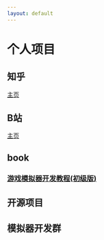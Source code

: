 ```yaml
---
layout: default
---
```


# 个人项目

## 知乎
[主页](https://www.zhihu.com/people/jim-79-39-91)
## B站
[主页](https://space.bilibili.com/3493279404395296)

## book
### [游戏模拟器开发教程(初级版)](https://github.com/jinjiacun123/jinjiacun123.github.io/blob/main/game_emulator_develop(primary).md)

## 开源项目

## 模拟器开发群
